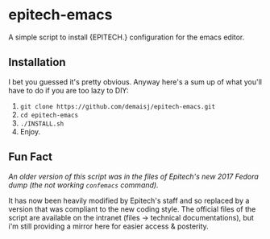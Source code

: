 # epitech-emacs
A simple script to install {EPITECH.} configuration for the emacs editor.

## Installation

I bet you guessed it's pretty obvious. Anyway here's a sum up of what you'll have to do if you are too lazy to DIY:

1. `git clone https://github.com/demaisj/epitech-emacs.git`
2. `cd epitech-emacs`
3. `./INSTALL.sh`
4. Enjoy.

## Fun Fact

*An older version of this script was in the files of Epitech's new 2017 Fedora dump (the not working `confemacs` command).*

It has now been heavily modified by Epitech's staff and so replaced by a version that was compliant to the new coding style. The official files of the script are available on the intranet (files -> technical documentations), but i'm still providing a mirror here for easier access & posterity.
